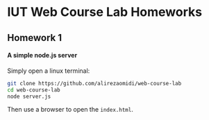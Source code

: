 # IUT Web Course Lab Homeworks

## Homework 1
#### A simple node.js server
Simply open a linux terminal:
```bash
git clone https://github.com/alirezaomidi/web-course-lab
cd web-course-lab
node server.js
```
Then use a browser to open the `index.html`.

